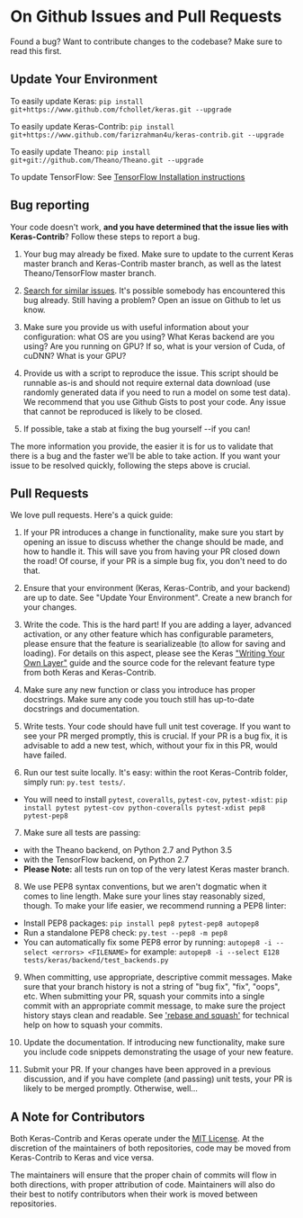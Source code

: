 # On Github Issues and Pull Requests

Found a bug? Want to contribute changes to the codebase? Make sure to read this first.

## Update Your Environment

To easily update Keras: `pip install git+https://www.github.com/fchollet/keras.git --upgrade`

To easily update Keras-Contrib: `pip install git+https://www.github.com/farizrahman4u/keras-contrib.git --upgrade`

To easily update Theano: `pip install git+git://github.com/Theano/Theano.git --upgrade`

To update TensorFlow: See [TensorFlow Installation instructions](https://github.com/tensorflow/tensorflow#installation)

## Bug reporting

Your code doesn't work, **and you have determined that the issue lies with Keras-Contrib**? Follow these steps to report a bug.

1. Your bug may already be fixed. Make sure to update to the current Keras master branch and Keras-Contrib master branch, as well as the latest Theano/TensorFlow master branch.

2. [Search for similar issues](https://github.com/farizrahman4u/keras-contrib/issues?utf8=%E2%9C%93&q=is%3Aissue). It's possible somebody has encountered this bug already. Still having a problem? Open an issue on Github to let us know.

3. Make sure you provide us with useful information about your configuration: what OS are you using? What Keras backend are you using? Are you running on GPU? If so, what is your version of Cuda, of cuDNN? What is your GPU?

4. Provide us with a script to reproduce the issue. This script should be runnable as-is and should not require external data download (use randomly generated data if you need to run a model on some test data). We recommend that you use Github Gists to post your code. Any issue that cannot be reproduced is likely to be closed.

5. If possible, take a stab at fixing the bug yourself --if you can!

The more information you provide, the easier it is for us to validate that there is a bug and the faster we'll be able to take action. If you want your issue to be resolved quickly, following the steps above is crucial.

## Pull Requests

We love pull requests. Here's a quick guide:

1. If your PR introduces a change in functionality, make sure you start by opening an issue to discuss whether the change should be made, and how to handle it. This will save you from having your PR closed down the road! Of course, if your PR is a simple bug fix, you don't need to do that.

2. Ensure that your environment (Keras, Keras-Contrib, and your backend) are up to date. See "Update Your Environment". Create a new branch for your changes.

3. Write the code. This is the hard part! If you are adding a layer, advanced activation, or any other feature which has configurable parameters, please ensure that the feature is searializeable (to allow for saving and loading). For details on this aspect, please see the Keras ["Writing Your Own Layer"](https://keras.io/layers/writing-your-own-keras-layers/) guide and the source code for the relevant feature type from both Keras and Keras-Contrib.

4. Make sure any new function or class you introduce has proper docstrings. Make sure any code you touch still has up-to-date docstrings and documentation.

5. Write tests. Your code should have full unit test coverage. If you want to see your PR merged promptly, this is crucial. If your PR is a bug fix, it is advisable to add a new test, which, without your fix in this PR, would have failed.

6. Run our test suite locally. It's easy: within the root Keras-Contrib folder, simply run: `py.test tests/`.
  - You will need to install `pytest`, `coveralls`, `pytest-cov`, `pytest-xdist`: `pip install pytest pytest-cov python-coveralls pytest-xdist pep8 pytest-pep8`

7. Make sure all tests are passing:
  - with the Theano backend, on Python 2.7 and Python 3.5
  - with the TensorFlow backend, on Python 2.7
  - **Please Note:** all tests run on top of the very latest Keras master branch.

8. We use PEP8 syntax conventions, but we aren't dogmatic when it comes to line length. Make sure your lines stay reasonably sized, though. To make your life easier, we recommend running a PEP8 linter:
  - Install PEP8 packages: `pip install pep8 pytest-pep8 autopep8`
  - Run a standalone PEP8 check: `py.test --pep8 -m pep8`
  - You can automatically fix some PEP8 error by running: `autopep8 -i --select <errors> <FILENAME>` for example: `autopep8 -i --select E128 tests/keras/backend/test_backends.py`

9. When committing, use appropriate, descriptive commit messages. Make sure that your branch history is not a string of "bug fix", "fix", "oops", etc. When submitting your PR, squash your commits into a single commit with an appropriate commit message, to make sure the project history stays clean and readable. See ['rebase and squash'](http://rebaseandsqua.sh/) for technical help on how to squash your commits.

10. Update the documentation. If introducing new functionality, make sure you include code snippets demonstrating the usage of your new feature.

11. Submit your PR. If your changes have been approved in a previous discussion, and if you have complete (and passing) unit tests, your PR is likely to be merged promptly. Otherwise, well...

## A Note for Contributors

Both Keras-Contrib and Keras operate under the [MIT License](LICENSE). At the discretion of the maintainers of both repositories, code may be moved from Keras-Contrib to Keras and vice versa.

The maintainers will ensure that the proper chain of commits will flow in both directions, with proper attribution of code. Maintainers will also do their best to notify contributors when their work is moved between repositories.

